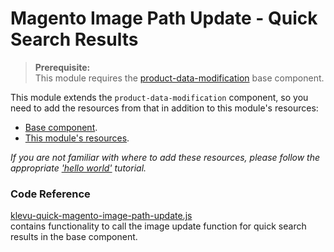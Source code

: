 # Magento Image Path Update - Quick Search Results

> **Prerequisite:**  
> This module requires the [product-data-modification](/components/product-data-modification) base component.

This module extends the `product-data-modification` component, so you need to
add the resources from that in addition to this module's resources:

- [Base component](/components/product-data-modification/resources).
- [This module's resources](/modules/magento-image-path-update/quick/resources).

_If you are not familiar with where to add these resources,
please follow the appropriate ['hello world'](/getting-started/1-hello-world) tutorial._

### Code Reference

[klevu-quick-magento-image-path-update.js](/modules/magento-image-path-update/quick/resources/assets/js/klevu-quick-magento-image-path-update.js)  
contains functionality to call the image update function for quick search results in the base component.